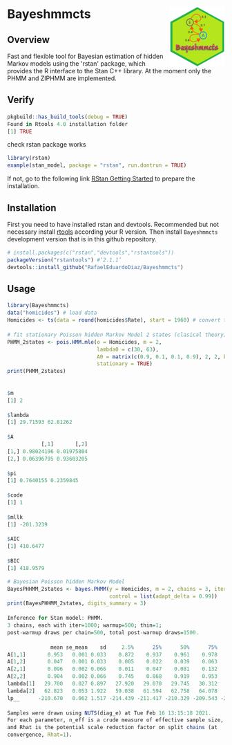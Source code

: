 # Bayeshmmcts <a href='https://github.com/RafaelEduardoDiaz/Bayeshmmcts/blob/master/man/figure/hmm.png'><img src='man/figure/hmm.png' align="right" height="139" /></a>

## Overview

Fast and flexible tool for Bayesian estimation of hidden Markov models using the 'rstan' package, 
which provides the R interface to the Stan C++ library. At the moment only the PHMM and ZIPHMM are implemented.

## Verify

``` r
pkgbuild::has_build_tools(debug = TRUE)
Found in Rtools 4.0 installation folder
[1] TRUE
```

check rstan package works

``` r
library(rstan)
example(stan_model, package = "rstan", run.dontrun = TRUE)
```

If not, go to the following link [RStan Getting Started](https://github.com/stan-dev/rstan/wiki/RStan-Getting-Started) to prepare the installation.

## Installation

First you need to have installed rstan and devtools. Recommended but not necessary install [rtools](https://cran.r-project.org/bin/windows/Rtools/) according your R version. 
Then install `Bayeshmmcts` development version that is in this github repository.

``` r
# install.packages(c("rstan","devtools","rstantools"))
packageVersion("rstantools") #‘2.1.1’
devtools::install_github("RafaelEduardoDiaz/Bayeshmmcts")
```

## Usage

``` r
library(Bayeshmmcts) 
data("homicides") # load data
Homicides <- ts(data = round(homicides$Rate), start = 1960) # convert to time series

# fit stationary Poisson hidden Markov Model 2 states (clasical theory)
PHMM_2states <- pois.HMM.mle(o = Homicides, m = 2,
                             lambda0 = c(30, 63),
                             A0 = matrix(c(0.9, 0.1, 0.1, 0.9), 2, 2, byrow = TRUE), 
                             stationary = TRUE)
print(PHMM_2states)


$m
[1] 2

$lambda
[1] 29.71593 62.81262

$A
           [,1]       [,2]
[1,] 0.98024196 0.01975804
[2,] 0.06396795 0.93603205

$pi
[1] 0.7640155 0.2359845

$code
[1] 1

$mllk
[1] -201.3239

$AIC
[1] 410.6477

$BIC
[1] 418.9579
```

``` r
# Bayesian Poisson hidden Markov Model
BayesPHHMM_2states <- bayes.PHMM(y = Homicides, m = 2, chains = 3, iter = 1000, 
                                 control = list(adapt_delta = 0.99))
print(BayesPHHMM_2states, digits_summary = 3)

Inference for Stan model: PHMM.
3 chains, each with iter=1000; warmup=500; thin=1; 
post-warmup draws per chain=500, total post-warmup draws=1500.

              mean se_mean    sd     2.5%      25%      50%      75%    97.5% n_eff  Rhat
A[1,1]       0.953   0.001 0.033    0.872    0.937    0.961    0.978    0.995  1281 1.000
A[1,2]       0.047   0.001 0.033    0.005    0.022    0.039    0.063    0.128  1281 1.000
A[2,1]       0.096   0.002 0.066    0.011    0.047    0.081    0.132    0.255  1451 0.999
A[2,2]       0.904   0.002 0.066    0.745    0.868    0.919    0.953    0.989  1451 0.999
lambda[1]   29.700   0.027 0.897   27.920   29.070   29.745   30.312   31.344  1138 0.999
lambda[2]   62.823   0.053 1.922   59.038   61.594   62.758   64.078   66.619  1311 1.000
lp__      -210.670   0.062 1.517 -214.439 -211.417 -210.329 -209.543 -208.827   596 1.001

Samples were drawn using NUTS(diag_e) at Tue Feb 16 13:15:18 2021.
For each parameter, n_eff is a crude measure of effective sample size,
and Rhat is the potential scale reduction factor on split chains (at 
convergence, Rhat=1).
```
